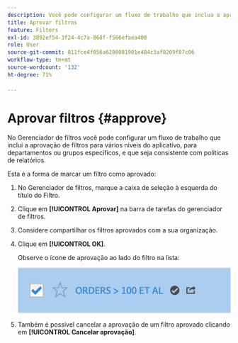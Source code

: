 ```yaml
---
description: Você pode configurar um fluxo de trabalho que inclua a aprovação de filtros para vários níveis do aplicativo, para departamentos ou grupos específicos, e que seja consistente com políticas de relatórios.
title: Aprovar filtros
feature: Filters
exl-id: 3892ef54-3f24-4c7a-868f-f566efaea400
role: User
source-git-commit: 811fce4f056a6280081901e484c3af8209f87c06
workflow-type: tm+mt
source-wordcount: '132'
ht-degree: 71%

---
```


# Aprovar filtros {#approve}

No Gerenciador de filtros você pode configurar um fluxo de trabalho que inclui a aprovação de filtros para vários níveis do aplicativo, para departamentos ou grupos específicos, e que seja consistente com políticas de relatórios.

Esta é a forma de marcar um filtro como aprovado:

1. No Gerenciador de filtros, marque a caixa de seleção à esquerda do título do Filtro.

1. Clique em **[!UICONTROL Aprovar]** na barra de tarefas do gerenciador de filtros.

1. Considere compartilhar os filtros aprovados com a sua organização.

1. Clique em **[!UICONTROL OK]**.

   Observe o ícone de aprovação ao lado do filtro na lista:

   ![Gerenciador de filtros mostrando que os Pedidos maiores que 100 estão aprovados para compartilhamento.](assets/seg_approved.png)

1. Também é possível cancelar a aprovação de um filtro aprovado clicando em **[!UICONTROL Cancelar aprovação]**.
